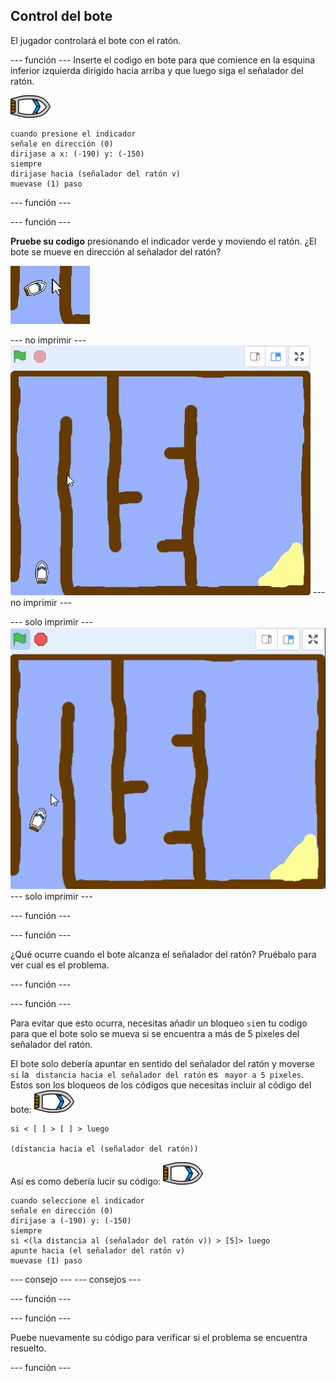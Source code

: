 ## Control del bote

El jugador controlará el bote con el ratón.

\--- función \--- Inserte el codigo en bote para que comience en la esquina inferior izquierda dirigido hacia arriba y que luego siga el señalador del ratón.

![bote](images/boat_resize.png)

```blocks3
cuando presione el indicador
señale en dirección (0)
dirijase a x: (-190) y: (-150)
siempre
dirijase hacia (señalador del ratón v)
muevase (1) paso
```

\--- función \---

\--- función \---

**Pruebe su codigo** presionando el indicador verde y moviendo el ratón. ¿El bote se mueve en dirección al señalador del ratón?

![captura de pantalla](images/boat-mouse.png)

\--- no imprimir \--- ![screenshot](images/boat-pointer-test-anim.gif) \--- no imprimir \---

\--- solo imprimir \--- ![screenshot](images/boat-pointer-test-anim.png) \--- solo imprimir \---

\--- función \---

\--- función \---

¿Qué ocurre cuando el bote alcanza el señalador del ratón? Pruébalo para ver cual es el problema.

\--- función \---

\--- función \---

Para evitar que esto ocurra, necesitas añadir un bloqueo `si`en tu codigo para que el bote solo se mueva si se encuentra a más de 5 pixeles del señalador del ratón.

El bote solo debería apuntar en sentido del señalador del ratón y moverse `si` la ` distancia hacia el señalador del ratón` es ` mayor a 5 pixeles`. Estos son los bloqueos de los códigos que necesitas incluir al código del bote: ![bote](images/boat_resize.png)

```blocks3
si < [ ] > [ ] > luego

(distancia hacia el (señalador del ratón))
```

Así es como debería lucir su código: ![bote](images/boat_resize.png)

```blocks3
cuando seleccione el indicador
señale en dirección (0)
dirijase a (-190) y: (-150)
siempre
si <(la distancia al (señalador del ratón v)) > [5]> luego
apunte hacia (el señalador del ratón v)
muevase (1) paso
```

\--- consejo \--- \--- consejos \---

\--- función \---

\--- función \---

Puebe nuevamente su código para verificar si el problema se encuentra resuelto.

\--- función \---